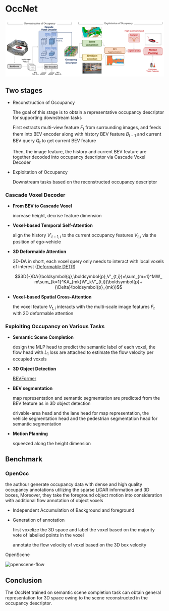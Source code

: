# OccNet

![OccNet Pipeline](../images/OccNet-pipeline.png)

## Two stages

* Reconstruction of Occupancy

    The goal of this stage is to obtain a representative occupancy descriptor for supporting downstream tasks

    First extracts multi-view feature $F_t$ from surrounding images, and feeds them into BEV encoder along with history BEV feature $B_{t−1}$ and current BEV query $Q_t$ to get current BEV feature

    Then, the image feature, the history and current BEV feature are together decoded into occupancy descriptor via Cascade Voxel Decoder

* Exploitation of Occupancy

    Downstream tasks based on the reconstructed occupancy descriptor

### Cascade Voxel Decoder

* **From BEV to Cascade Voxel**

    increase height, decrise feature dimension

* **Voxel-based Temporal Self-Attention**

    align the history $V'_{t-1,i}$ to the current occupancy features $V_{t,i}$ via the position of ego-vehicle

* **3D Deformable Attention**

    3D-DA in short, each voxel query only needs to interact with local voxels of interest ([Deformable DETR](https://arxiv.org/pdf/2010.04159.pdf))

    $$3D{-}DA(\boldsymbol{q},\boldsymbol{p},V'_{t,i})=\sum_{m=1}^MW_m\sum_{k=1}^KA_{mk}W'_kV'_{t,i}(\boldsymbol{p}+{\Delta}\boldsymbol{p}_{mk})$$

* **Voxel-based Spatial Cross-Attention**

    the voxel feature $V_{t,i}$ interacts with the multi-scale image features $F_t$ with 2D deformable attention

### Exploiting Occupancy on Various Tasks

* **Semantic Scene Completion**

    design the MLP head to predict the semantic label of each voxel, the flow head with $L_1$ loss are attached to estimate the flow velocity per occupied voxels

* **3D Object Detection**

    [BEVFormer](https://arxiv.org/pdf/2203.17270.pdf)

* **BEV segmentation**

    map representation and semantic segmentation are predicted from the BEV feature as in 3D object detection

    drivable-area head and the lane head for map representation, the vehicle segmentation head and the pedestrian segmentation head for semantic segmentation

* **Motion Planning**

    squeezed along the height dimension

## Benchmark

### OpenOcc

the authour generate occupancy data with dense and high quality occupancy annotations utilizing the sparse LiDAR information and 3D boxes, Moreover, they take the foreground object motion into consideration with additional flow annotation of object voxels

* Independent Accumulation of Background and foreground

* Generation of annotation

    first voxelize the 3D space and label the voxel based on the majority vote of labelled points in the voxel

    annotate the flow velocity of voxel based on the 3D box velocity

OpenScene

![openscene-flow](../images/openscene-flow.gif)

## Conclusion

The OccNet trained on semantic scene completion task can obtain general representation for 3D space owing to the scene reconstructed in the occupancy descriptor.
